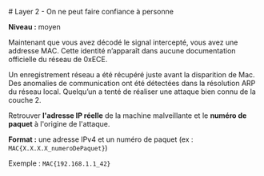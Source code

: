 # Layer 2 - On ne peut faire confiance à personne

**Niveau :** moyen

Maintenant que vous avez décodé le signal intercepté, vous avez une addresse MAC. Cette identité n’apparaît dans aucune documentation officielle du réseau de 0xECE.

Un enregistrement réseau a été récupéré juste avant la disparition de Mac. Des anomalies de communication ont été détectées dans la résolution ARP du réseau local. Quelqu’un a tenté de réaliser une attaque bien connu de la couche 2.

Retrouver **l'adresse IP réelle** de la machine malveillante et le **numéro de paquet** à l'origine de l'attaque.

**Format :** une adresse IPv4 et un numéro de paquet (ex : `MAC{X.X.X.X_numeroDePaquet}`)

Exemple : `MAC{192.168.1.1_42}`
